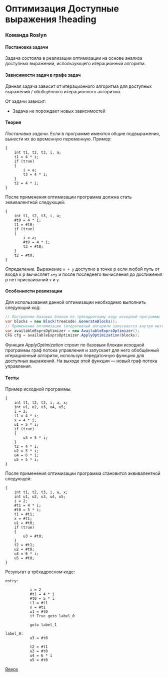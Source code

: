 # Оптимизация Доступные выражения !heading

### Команда Roslyn

#### Постановка задачи

Задача состояла в реализации оптимизации на основе анализа доступных выражений, использующего итерационный алгоритм.

#### Зависимости задач в графе задач
Данная задача зависит от итерационного алгоритма для доступных выражений / обобщённого итерационного алгоритма.

От задачи зависит:
* Задача не порождает новых зависимостей

#### Теория

*Постановка задачи.* Если в программе имеются общие подвыражения, вынести их во временную переменную.
Пример:
```
{
	int t1, t2, t3, i, a;
	t1 = 4 * i;
	if (true)
	{
		i = a;
		t3 = 4 * i;
	}
	t2 = 4 * i;
}
```
После применения оптимизации программа должна стать эквивалентной следующей:
```
{
	int t1, t2, t3, i, a;
	#t0 = 4 * i;
	t1 = #t0;
	if (true)
	{
		i = a;
		#t0 = 4 * i;
		t3 = #t0;
	}
	t2 = #t0;
}
```
*Определение.* Выражение `x + y` доступно в точке p если любой путь от входа к p вычисляет `x+y` и после последнего вычисления до достижения p нет присваиваний `x` и `y`. 

#### Особенности реализации

Для использования данной оптимизации необходимо выполнить следующий код:
```csharp
// Построение базовых блоков по трёхадресному коду исходной программы
var blocks = new Block(treeCode).GenerateBlocks();
// Применение оптимизации (итеративный алгоритм запускается внутри метода ApplyOptimization)
var availableExprsOptimizer = new AvailableExprsOptimizer();
CFG cfg = availableExprsOptimizer.ApplyOptimization(blocks);
```
Функция _ApplyOptimization_ строит по базовым блокам исходной программы граф потока управления и запускает для него обобщённый итерационный алгоритм, используя передаточную функцию для доступных выражений. На выходе этой функции — новый граф потока управления.

#### Тесты

Пример исходной программы:
```
{
	int t1, t2, t3, i, a, x;
	int u1, u2, u3, u4, u5;
	i = 2;
	t1 = 4 * i;
	x = 4 * i;
	u1 = 5 * i;
	if (true)
	{
		u3 = 5 * i;
	}
	t2 = 4 * i;
	u2 = 5 * i;
	u4 = 6 * i;
	u5 = 5 * i;
}
```
После применения оптимизации программа становится эквивалентной следующей:
```
{
	int t1, t2, t3, i, a, x;
	int u1, u2, u3, u4, u5;
	i = 2;
	#t1 = 4 * i;
	#t0 = 5 * i;
	t1 = #t1;
	x = #t1;
	u1 = #t0;
	if (true)
	{
		u3 = #t0;
	}
	t2 = #t1;
	u2 = #t0;
	u4 = 6 * i;
	u5 = #t0;
}
```
Результат в трёхадресном коде:
```
entry:

           i = 2
           #t1 = 4 * i
           #t0 = 5 * i
           t1 = #t1
           x = #t1
           u1 = #t0
           if True goto label_0

           goto label_1

label_0:
           u3 = #t0

           t2 = #t1
           u2 = #t0
           u4 = 6 * i
           u5 = #t0
```

[Вверх](#содержание)